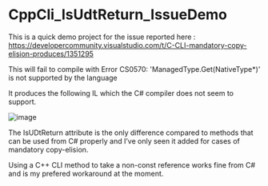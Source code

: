 # CppCli_IsUdtReturn_IssueDemo

This is a quick demo project for the issue reported here : https://developercommunity.visualstudio.com/t/C-CLI-mandatory-copy-elision-produces/1351295

This will fail to compile with Error CS0570: 'ManagedType.Get(NativeType*)' is not supported by the language

It produces the following IL which the C# compiler does not seem to support.

![image](https://user-images.githubusercontent.com/4596002/109372885-e4cdca80-7879-11eb-8ac5-533e9b3a04f8.png)

The IsUDtReturn attribute is the only difference compared to methods that can be used from C# properly and I’ve only seen it added for cases of mandatory copy-elision.

Using a C++ CLI method to take a non-const reference works fine from C# and is my prefered workaround at the moment.
